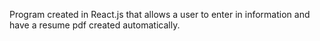 Program created in React.js that allows a user to enter in information and have a resume pdf created automatically.
